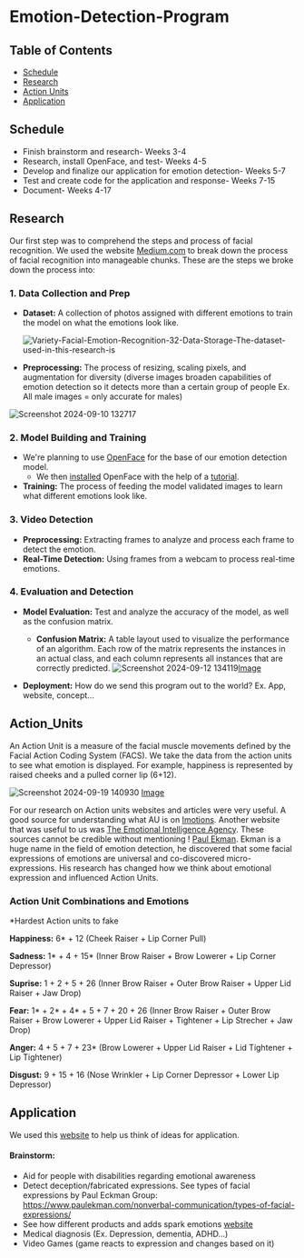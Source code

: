 # Emotion-Detection-Program

## Table of Contents
* [Schedule](#Schedule)
* [Research](#Research)
* [Action Units](#Action_Units)
* [Application](#Application) 

## Schedule 

* Finish brainstorm and research- Weeks 3-4
* Research, install OpenFace, and test- Weeks 4-5
* Develop and finalize our application for emotion detection- Weeks 5-7
* Test and create code for the application and response- Weeks 7-15
* Document- Weeks 4-17

## Research 
Our first step was to comprehend the steps and process of facial recognition. We used the website [Medium.com](https://medium.com/@Coursesteach/building-a-real-time-emotion-detection-with-python-7fe6090a125d) to break down the process of facial recognition into manageable chunks. 
These are the steps we broke down the process into:
### 1. Data Collection and Prep
  * **Dataset:** A collection of photos assigned with different emotions to train the model on what the emotions look like.
    
    ![Variety-Facial-Emotion-Recognition-32-Data-Storage-The-dataset-used-in-this-research-is](https://github.com/user-attachments/assets/5415e327-81e1-4a14-8db0-6d4e9b958236)

  * **Preprocessing:** The process of resizing, scaling pixels, and augmentation for diversity (diverse images broaden capabilities of emotion detection so it detects more than a certain group of people Ex. All male images = only accurate for males)

![Screenshot 2024-09-10 132717](https://github.com/user-attachments/assets/8af09870-8e4b-4e6a-94a4-5fb886f86f63)

### 2. Model Building and Training 
  * We're planning to use [OpenFace](https://github.com/TadasBaltrusaitis/OpenFace/blob/master/README.md) for the base of our emotion detection model.
    * We then [installed](https://github.com/TadasBaltrusaitis/OpenFace/wiki/Windows-Installation) OpenFace with the help of a [tutorial](https://www.youtube.com/watch?v=qknAAax8aCo).
  * **Training:** The process of feeding the model validated images to learn what different emotions look like. 

### 3. Video Detection 
  * **Preprocessing:** Extracting frames to analyze and process each frame to detect the emotion.
  * **Real-Time Detection:** Using frames from a webcam to process real-time emotions.

### 4. Evaluation and Detection 
  * **Model Evaluation:** Test and analyze the accuracy of the model, as well as the confusion matrix.
    * **Confusion Matrix:** A table layout used to visualize the performance of an algorithm. Each row of the matrix represents the instances in an actual class, and each column represents all instances that are correctly predicted. 
![Screenshot 2024-09-12 134119](https://github.com/user-attachments/assets/578fd0cc-0b9d-4889-bdbb-b7707920ad60)[Image](https://medium.com/@Coursesteach/building-a-real-time-emotion-detection-with-python-7fe6090a125d)

  * **Deployment:** How do we send this program out to the world? Ex. App, website, concept...

## Action_Units  
An Action Unit is a measure of the facial muscle movements defined by the Facial Action Coding System (FACS). We take the data from the action units to see what emotion is displayed. For example, happiness is represented by raised cheeks and a pulled corner lip (6+12). 

![Screenshot 2024-09-19 140930](https://github.com/user-attachments/assets/8758da33-ee0e-4b29-94b2-0c7a45a55be4) [Image](https://imotions.com/blog/learning/research-fundamentals/facial-action-coding-system/)

For our research on Action units websites and articles were very useful. A good source for understanding what AU is on [Imotions](https://imotions.com/blog/learning/research-fundamentals/facial-action-coding-system/). Another website that was useful to us was [The Emotional Intelligence Agency](https://www.eiagroup.com/resources/facial-expressions/facial-action-coding-system-facs/). These sources cannot be credible without mentioning !
[Paul Ekman](https://www.paulekman.com/). Ekman is a huge name in the field of emotion detection, he discovered that some facial expressions of emotions are universal and co-discovered micro-expressions. His research has changed how we think about emotional expression and influenced Action Units. 

### Action Unit Combinations and Emotions

*Hardest Action units to fake

**Happiness:** 6* + 12 (Cheek Raiser + Lip Corner Pull) 

**Sadness:** 1* + 4 + 15* (Inner Brow Raiser + Brow Lowerer + Lip Corner Depressor)

**Suprise:** 1 + 2 + 5 + 26 (Inner Brow Raiser + Outer Brow Raiser + Upper Lid Raiser + Jaw Drop)

**Fear:** 1* + 2* + 4* + 5 + 7 + 20 + 26 (Inner Brow Raiser + Outer Brow Raiser + Brow Lowerer + Upper Lid Raiser + Tightener + Lip Strecher + Jaw Drop) 

**Anger:** 4 + 5 + 7 + 23* (Brow Lowerer + Upper Lid Raiser + Lid Tightener + Lip Tightener) 

**Disgust:** 9 + 15 + 16 (Nose Wrinkler + Lip Corner Depressor + Lower Lip Depressor)

## Application 

We used this [website](https://www.gartner.com/smarterwithgartner/13-surprising-uses-for-emotion-ai-technology) to help us think of ideas for application. 

#### Brainstorm:
* Aid for people with disabilities regarding emotional awareness
* Detect deception/fabricated expressions. See types of facial expressions by Paul Eckman Group: https://www.paulekman.com/nonverbal-communication/types-of-facial-expressions/
* See how different products and adds spark emotions [website](https://www.ncbi.nlm.nih.gov/pmc/articles/PMC7264164/)
* Medical diagnosis (Ex. Depression, dementia, ADHD...)
* Video Games (game reacts to expression and changes based on it) 
